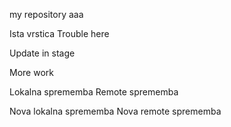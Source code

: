 my repository aaa

Ista vrstica
Trouble here

Update in stage

More work

Lokalna sprememba
Remote sprememba

Nova lokalna sprememba
Nova remote sprememba

